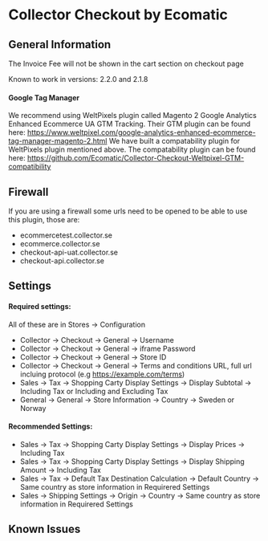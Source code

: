 # Collector Checkout by Ecomatic

## General Information

The Invoice Fee will not be shown in the cart section on checkout page

Known to work in versions: 2.2.0 and 2.1.8

#### Google Tag Manager
We recommend using WeltPixels plugin called Magento 2 Google Analytics Enhanced Ecommerce UA GTM Tracking.
Their GTM plugin can be found here: https://www.weltpixel.com/google-analytics-enhanced-ecommerce-tag-manager-magento-2.html
We have built a compatability plugin for WeltPixels plugin mentioned above.
The compatability plugin can be found here: https://github.com/Ecomatic/Collector-Checkout-Weltpixel-GTM-compatibility

## Firewall
If you are using a firewall some urls need to be opened to be able to use this plugin, those are:
* ecommercetest.collector.se
* ecommerce.collector.se
* checkout-api-uat.collector.se
* checkout-api.collector.se
## Settings

#### Required settings:
All of these are in Stores -> Configuration
* Collector -> Checkout -> General -> Username
* Collector -> Checkout -> General -> iframe Password
* Collector -> Checkout -> General -> Store ID
* Collector -> Checkout -> General -> Terms and conditions URL, full url incluing protocol (e.g https://example.com/terms)
* Sales -> Tax -> Shopping Carty Display Settings -> Display Subtotal -> Including Tax or Including and Excluding Tax
* General -> General -> Store Information -> Country -> Sweden or Norway

#### Recommended Settings:
* Sales -> Tax -> Shopping Carty Display Settings -> Display Prices -> Including Tax
* Sales -> Tax -> Shopping Carty Display Settings -> Display Shipping Amount -> Including Tax
* Sales -> Tax -> Default Tax Destination Calculation -> Default Country -> Same country as store information in Requirered Settings
* Sales -> Shipping Settings -> Origin -> Country -> Same country as store information in Requirered Settings


## Known Issues

